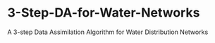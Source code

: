 # 3-Step-DA-for-Water-Networks
A 3-step Data Assimilation Algorithm for Water Distribution Networks
